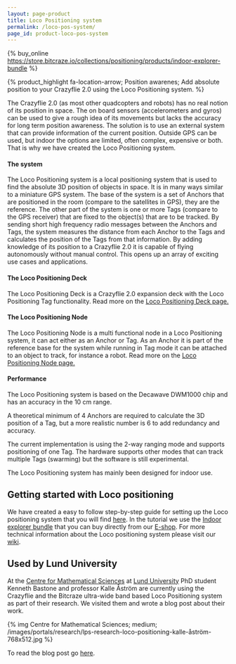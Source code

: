 ```yaml
---
layout: page-product
title: Loco Positioning system
permalink: /loco-pos-system/
page_id: product-loco-pos-system
---
```


{% buy_online https://store.bitcraze.io/collections/positioning/products/indoor-explorer-bundle %}

{% product_highlight
fa-location-arrow;
Position awarenes;
Add absolute position to your Crazyflie 2.0 using the Loco Positioning system.
%}

The Crazyflie 2.0 (as most other quadcopters and robots) has no real notion of
its position in space. The on board sensors (accelerometers and gyros) can be
used to give a rough idea of its movements but lacks the accuracy for long term
position awareness. The solution is to use an external system that can provide
information of the current position. Outside GPS can be used, but indoor the
options are limited, often complex, expensive or both. That is why we have
created the Loco Positioning system.

#### The system

The Loco Positioning system is a local positioning system that is used to find
the absolute 3D position of objects in space. It is in many ways similar to a
miniature GPS system.
The base of the system is a set of Anchors that are positioned in the room
(compare to the satellites in GPS), they are the reference. The other part of
the system is one or more Tags (compare to the GPS receiver) that are fixed to the
object(s) that are to be tracked. By sending short high frequency radio
messages between the Anchors and Tags, the system measures the distance from
each Anchor to the Tags and calculates the position of the Tags from that
information.
By adding knowledge of its position to a Crazyflie 2.0 it is capable of flying
autonomously without manual control. This opens up an array of exciting use
cases and applications.

#### The Loco Positioning Deck

The Loco Positioning Deck is a Crazyflie 2.0 expansion deck with the Loco
Positioning Tag functionality. Read more on the [Loco Positioning Deck page.](/loco-pos-deck/)

#### The Loco Positioning Node

The Loco Positioning Node is a multi functional node in a Loco Positioning system,
it can act either as an Anchor or Tag. As an Anchor it is part of the reference base for
the system while running in Tag mode it can be attached to an object to track,
for instance a robot. Read more on the [Loco Positioning Node page.](/loco-pos-node/)

#### Performance

The Loco Positioning system is based on the Decawave DWM1000 chip and has an
accuracy in the 10 cm range.

A theoretical minimum of 4 Anchors are required to
calculate the 3D position of a Tag, but a more realistic number is 6 to add
redundancy and accuracy.

The current implementation is using the 2-way ranging mode and supports positioning
of one Tag. The hardware supports other modes that can track multiple Tags (swarming)
but the software is still experimental.

The Loco Positioning system has mainly been designed for indoor use.

## Getting started with Loco positioning

We have created a easy to follow step-by-step guide for setting up the Loco positioning system that you will find [here](/getting-started-with-the-loco-positioning-system/). In the tutorial we use the [Indoor explorer bundle](/getting-started-with-the-loco-positioning-system/) that you can buy directly from our [E-shop](https://store.bitcraze.io/). For more technical information about the Loco positioning system please visit our [wiki](https://wiki.bitcraze.io/doc:lps:index).

## Used by Lund University

At the [Centre for Mathematical Sciences](http://www.maths.lu.se/english) at [Lund University](https://www.lth.se/english)
PhD student Kenneth Bastone and professor Kalle Åström are currently using the
Crazyflie and the Bitcraze ultra-wide band based Loco Positioning system as part
of their research. We visited them and wrote a blog post about their work.

{% img Centre for Mathematical Sciences; medium; /images/portals/research/lps-research-loco-positioning-kalle-åström-768x512.jpg %}

To read the blog post go [here](https://www.bitcraze.io/2016/06/loco-positioning-in-lth-math-department/).
